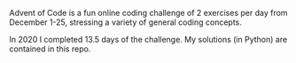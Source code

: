 Advent of Code is a fun online coding challenge of 2 exercises per day from December 1-25, stressing a variety of general coding concepts. 

In 2020 I completed 13.5 days of the challenge. My solutions (in Python) are contained in this repo.